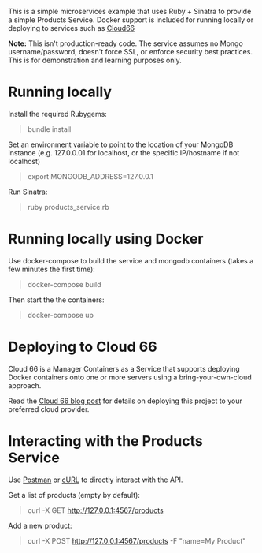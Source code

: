 This is a simple microservices example that uses Ruby + Sinatra to provide a simple Products Service. Docker support is included for running locally or deploying to services such as [Cloud66](https://www.cloud66.com)

__Note:__ This isn't production-ready code. The service assumes no Mongo username/password, doesn't force SSL, or enforce security best practices. This is for demonstration and learning purposes only. 

# Running locally

Install the required Rubygems:

> bundle install

Set an environment variable to point to the location of your MongoDB instance (e.g. 127.0.0.01 for localhost, or the specific IP/hostname if not localhost)

> export MONGODB_ADDRESS=127.0.0.1

Run Sinatra:

> ruby products_service.rb

# Running locally using Docker

Use docker-compose to build the service and mongodb containers (takes a few minutes the first time):

> docker-compose build

Then start the the containers:

> docker-compose up

# Deploying to Cloud 66

Cloud 66 is a Manager Containers as a Service that supports deploying Docker containers onto one or more servers using a bring-your-own-cloud approach.

Read the [Cloud 66 blog post](blog.cloud66.com/deploying-rest-apis-to-docker-using-ruby-and-sinatra/) for details on deploying this project to your preferred cloud provider. 

# Interacting with the Products Service

Use [Postman](https://www.getpostman.com) or [cURL](https://curl.haxx.se/) to directly interact with the API. 

Get a list of products (empty by default):

> curl -X GET http://127.0.0.1:4567/products

Add a new product:

> curl -X POST http://127.0.0.1:4567/products -F "name=My Product"

